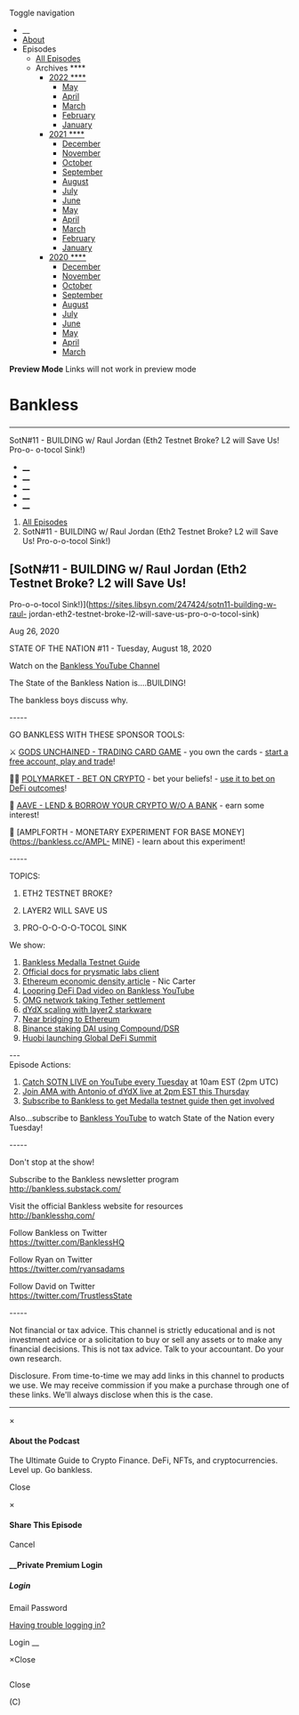 Toggle navigation [](/247424 "Home Page")

  * __
  * [About]()
  * Episodes 
    * [All Episodes](/247424)
    * Archives ****
      * [2022 ****](/247424/2022)
        * [May](/247424/2022/05)
        * [April](/247424/2022/04)
        * [March](/247424/2022/03)
        * [February](/247424/2022/02)
        * [January](/247424/2022/01)
      * [2021 ****](/247424/2021)
        * [December](/247424/2021/12)
        * [November](/247424/2021/11)
        * [October](/247424/2021/10)
        * [September](/247424/2021/09)
        * [August](/247424/2021/08)
        * [July](/247424/2021/07)
        * [June](/247424/2021/06)
        * [May](/247424/2021/05)
        * [April](/247424/2021/04)
        * [March](/247424/2021/03)
        * [February](/247424/2021/02)
        * [January](/247424/2021/01)
      * [2020 ****](/247424/2020)
        * [December](/247424/2020/12)
        * [November](/247424/2020/11)
        * [October](/247424/2020/10)
        * [September](/247424/2020/09)
        * [August](/247424/2020/08)
        * [July](/247424/2020/07)
        * [June](/247424/2020/06)
        * [May](/247424/2020/05)
        * [April](/247424/2020/04)
        * [March](/247424/2020/03)

**Preview Mode** Links will not work in preview mode

# Bankless

###

* * *

SotN#11 - BUILDING w/ Raul Jordan (Eth2 Testnet Broke? L2 will Save Us! Pro-o-
o-tocol Sink!)

  * [__](http://twitter.com/banklesshq "Visit Us on Twitter")
  * [__](mailto:ryan@mythos.capital "Email This Podcast")
  * [__](http://feeds.libsyn.com/247424/rss "Subscribe to RSS Feed")
  * [__](https://podcasts.apple.com/us/podcast/bankless/id1499409058?ls=1 "Listen on Apple Podcasts")
  * [__](https://open.spotify.com/show/41TNnXSv5ExcQSzEGLlGhy "Listen on Spotify")

  1. [All Episodes](/247424)
  2. SotN#11 - BUILDING w/ Raul Jordan (Eth2 Testnet Broke? L2 will Save Us! Pro-o-o-tocol Sink!)

## [SotN#11 - BUILDING w/ Raul Jordan (Eth2 Testnet Broke? L2 will Save Us!
Pro-o-o-tocol Sink!)](https://sites.libsyn.com/247424/sotn11-building-w-raul-
jordan-eth2-testnet-broke-l2-will-save-us-pro-o-o-tocol-sink)

Aug 26, 2020

STATE OF THE NATION #11 - Tuesday, August 18, 2020

Watch on the [Bankless YouTube Channel](https://www.youtube.com/c/bankless)

The State of the Bankless Nation is....BUILDING!

The bankless boys discuss why.

\-----

GO BANKLESS WITH THESE SPONSOR TOOLS:

⚔️ [GODS UNCHAINED - TRADING CARD GAME](https://bankless.cc/godsunchained) \-
you own the cards - [start a free account, play and
trade](https://godsunchained.com/)!  
  
🧙‍♀️ [POLYMARKET - BET ON CRYPTO](https://bankless.cc/polymarket) \- bet your
beliefs! - [use it to bet on DeFi
outcomes](https://bankless.substack.com/p/how-to-bet-on-defi-with-polymarket)!  
  
🌈 [AAVE - LEND & BORROW YOUR CRYPTO W/O A BANK](https://bankless.cc/aave) \-
earn some interest!

💸 [AMPLFORTH - MONETARY EXPERIMENT FOR BASE MONEY](https://bankless.cc/AMPL-
MINE) \- learn about this experiment!

\-----  
  
TOPICS:

1) ETH2 TESTNET BROKE?

2) LAYER2 WILL SAVE US

3) PRO-O-O-O-O-TOCOL SINK  
  

We show:

  1. [ Bankless Medalla Testnet Guide](https://bankless.substack.com/p/guide-becoming-a-validator-on-the)
  2. [Official docs for prysmatic labs client](https://docs.prylabs.network/docs/)
  3. [ Ethereum economic density article](https://www.coindesk.com/ethereums-fees-mean-choosing-between-a-world-computer-and-a-financial-network) \- Nic Carter 
  4. [Loopring DeFi Dad video on Bankless YouTube](https://www.youtube.com/watch?v=hF_e4bx-aiQ)
  5. [OMG network taking Tether settlement](https://twitter.com/omgnetworkhq)
  6. [dYdX scaling with layer2 starkware](https://integral.dydx.exchange/scaling-with-starkware/)
  7. [Near bridging to Ethereum](https://twitter.com/AlexSkidanov/status/1296139890778726400)
  8. [ Binance staking DAI using Compound/DSR](https://www.binance.com/en/support/articles/32f889b8dacd42e28dc16d035ad8f35e)
  9. [ Huobi launching Global DeFi Summit](https://cointelegraph.com/news/huobi-launches-global-defi-alliance-to-merge-east-and-west) 

\---  
Episode Actions:

  1. [Catch SOTN LIVE on YouTube every Tuesday](https://www.youtube.com/c/bankless) at 10am EST (2pm UTC)
  2. [ Join AMA with Antonio of dYdX live at 2pm EST this Thursday](https://bankless.substack.com/p/announcing-bankless-amas-every-2nd)
  3. [Subscribe to Bankless to get Medalla testnet guide then get involved](https://bankless.substack.com/)

Also...subscribe to [Bankless YouTube](https://www.youtube.com/c/bankless) to
watch State of the Nation every Tuesday!

\-----

Don't stop at the show!

Subscribe to the Bankless newsletter program  
<http://bankless.substack.com/>

Visit the official Bankless website for resources  
<http://banklesshq.com/>

Follow Bankless on Twitter  
<https://twitter.com/BanklessHQ>

Follow Ryan on Twitter  
<https://twitter.com/ryansadams>

Follow David on Twitter  
<https://twitter.com/TrustlessState>

  
\-----

Not financial or tax advice. This channel is strictly educational and is not
investment advice or a solicitation to buy or sell any assets or to make any
financial decisions. This is not tax advice. Talk to your accountant. Do your
own research.

Disclosure. From time-to-time we may add links in this channel to products we
use. We may receive commission if you make a purchase through one of these
links. We'll always disclose when this is the case.

* * *

×

#### About the Podcast

The Ultimate Guide to Crypto Finance. DeFi, NFTs, and cryptocurrencies. Level
up. Go bankless.

Close

×

#### Share This Episode

Cancel

#### __Private Premium Login

##### Login

Email Password

[Having trouble logging in?](')

Login __

×Close

![]()

Close

(C)

